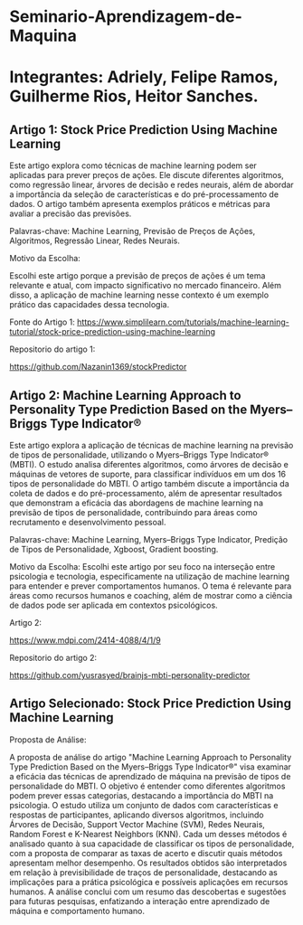# Seminario-Aprendizagem-de-Maquina
# Integrantes: Adriely, Felipe Ramos, Guilherme Rios, Heitor Sanches. 
 
## Artigo 1: Stock Price Prediction Using Machine Learning 

Este artigo explora como técnicas de machine learning podem ser aplicadas para prever preços de ações. Ele discute diferentes algoritmos, como regressão linear, árvores de decisão e redes neurais, além de abordar a importância da seleção de características e do pré-processamento de dados. O artigo também apresenta exemplos práticos e métricas para avaliar a precisão das previsões. 

 Palavras-chave: Machine Learning, Previsão de Preços de Ações, Algoritmos, Regressão Linear, Redes Neurais. 

Motivo da Escolha: 

Escolhi este artigo porque a previsão de preços de ações é um tema relevante e atual, com impacto significativo no mercado financeiro. Além disso, a aplicação de machine learning nesse contexto é um exemplo prático das capacidades dessa tecnologia. 

Fonte do Artigo 1: 
https://www.simplilearn.com/tutorials/machine-learning-tutorial/stock-price-prediction-using-machine-learning 
 

Repositorio do artigo 1: 

https://github.com/Nazanin1369/stockPredictor 


## Artigo 2: Machine Learning Approach to Personality Type Prediction Based on the Myers–Briggs Type Indicator® 

Este artigo explora a aplicação de técnicas de machine learning na previsão de tipos de personalidade, utilizando o Myers–Briggs Type Indicator® (MBTI). O estudo analisa diferentes algoritmos, como árvores de decisão e máquinas de vetores de suporte, para classificar indivíduos em um dos 16 tipos de personalidade do MBTI. O artigo também discute a importância da coleta de dados e do pré-processamento, além de apresentar resultados que demonstram a eficácia das abordagens de machine learning na previsão de tipos de personalidade, contribuindo para áreas como recrutamento e desenvolvimento pessoal. 

Palavras-chave: Machine Learning, Myers–Briggs Type Indicator, Predição de Tipos de Personalidade, Xgboost, Gradient boosting. 

Motivo da Escolha: Escolhi este artigo por seu foco na interseção entre psicologia e tecnologia, especificamente na utilização de machine learning para entender e prever comportamentos humanos. O tema é relevante para áreas como recursos humanos e coaching, além de mostrar como a ciência de dados pode ser aplicada em contextos psicológicos. 

 
Artigo 2:  

https://www.mdpi.com/2414-4088/4/1/9 

Repositorio do artigo 2: 

 https://github.com/yusrasyed/brainjs-mbti-personality-predictor 

## Artigo Selecionado: Stock Price Prediction Using Machine Learning 

Proposta de Análise: 

A proposta de análise do artigo "Machine Learning Approach to Personality Type Prediction Based on the Myers–Briggs Type Indicator®" visa examinar a eficácia das técnicas de aprendizado de máquina na previsão de tipos de personalidade do MBTI. O objetivo é entender como diferentes algoritmos podem prever essas categorias, destacando a importância do MBTI na psicologia. 
O estudo utiliza um conjunto de dados com características e respostas de participantes, aplicando diversos algoritmos, incluindo Árvores de Decisão, Support Vector Machine (SVM), Redes Neurais, Random Forest e K-Nearest Neighbors (KNN). Cada um desses métodos é analisado quanto à sua capacidade de classificar os tipos de personalidade, com a proposta de comparar as taxas de acerto e discutir quais métodos apresentam melhor desempenho.
Os resultados obtidos são interpretados em relação à previsibilidade de traços de personalidade, destacando as implicações para a prática psicológica e possíveis aplicações em recursos humanos. A análise conclui com um resumo das descobertas e sugestões para futuras pesquisas, enfatizando a interação entre aprendizado de máquina e comportamento humano.
